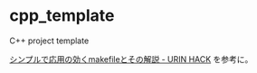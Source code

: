 # cpp_template

C++ project template

[シンプルで応用の効くmakefileとその解説 - URIN HACK](http://urin.github.io/posts/2013/simple-makefile-for-clang/) を参考に。
